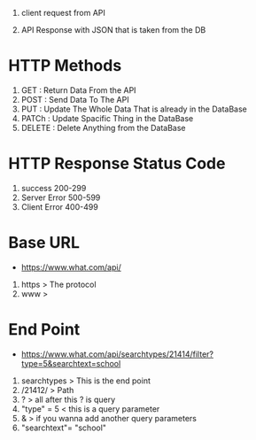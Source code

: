 1. client request from API 

2. API Response with JSON that is taken from the DB


# HTTP Methods

1. GET : Return Data From the API 
2. POST : Send Data To The API
3. PUT : Update The Whole Data That is already in the DataBase
4. PATCh : Update Spacific Thing in the DataBase
5. DELETE : Delete Anything from the DataBase

# HTTP Response Status Code
1. success 200-299
2. Server Error 500-599
3. Client Error 400-499

# Base URL
- https://www.what.com/api/ 
1. https > The protocol
2. www > 

# End Point
- https://www.what.com/api/searchtypes/21414/filter?type=5&searchtext=school
1. searchtypes > This is the end point
2. /21412/ > Path 
3. ? > all after this ? is query 
4. "type" = 5 < this is a query parameter
5. & > if you wanna add another query parameters 
6. "searchtext"= "school"



